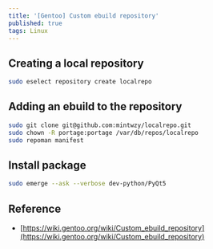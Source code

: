 ```yaml
---
title: '[Gentoo] Custom ebuild repository'
published: true
tags: Linux
---
```


## Creating a local repository

```bash
sudo eselect repository create localrepo
```

## Adding an ebuild to the repository

```bash
sudo git clone git@github.com:mintwzy/localrepo.git
sudo chown -R portage:portage /var/db/repos/localrepo
sudo repoman manifest
```

## Install package

```bash
sudo emerge --ask --verbose dev-python/PyQt5
```

## Reference

- [https://wiki.gentoo.org/wiki/Custom_ebuild_repository](https://wiki.gentoo.org/wiki/Custom_ebuild_repository)